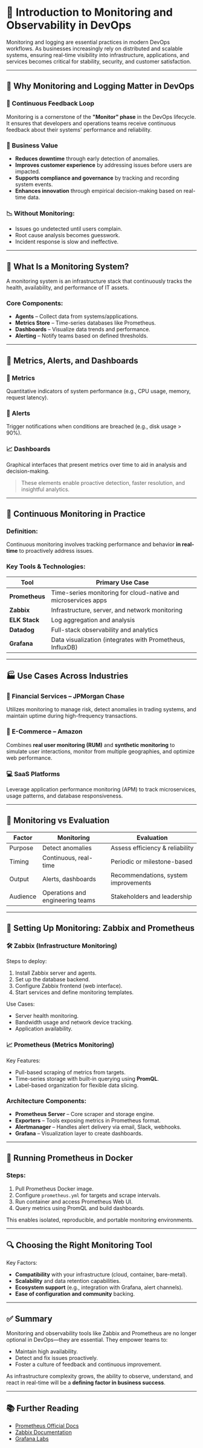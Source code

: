 
# 📘 Introduction to Monitoring and Observability in DevOps

Monitoring and logging are essential practices in modern DevOps workflows. As businesses increasingly rely on distributed and scalable systems, ensuring real-time visibility into infrastructure, applications, and services becomes critical for stability, security, and customer satisfaction.

---

## 🚀 Why Monitoring and Logging Matter in DevOps

### 🔄 Continuous Feedback Loop
Monitoring is a cornerstone of the **"Monitor" phase** in the DevOps lifecycle. It ensures that developers and operations teams receive continuous feedback about their systems' performance and reliability.

### 🎯 Business Value
- **Reduces downtime** through early detection of anomalies.
- **Improves customer experience** by addressing issues before users are impacted.
- **Supports compliance and governance** by tracking and recording system events.
- **Enhances innovation** through empirical decision-making based on real-time data.

### 📉 Without Monitoring:
- Issues go undetected until users complain.
- Root cause analysis becomes guesswork.
- Incident response is slow and ineffective.

---

## 🧰 What Is a Monitoring System?

A monitoring system is an infrastructure stack that continuously tracks the health, availability, and performance of IT assets.

### Core Components:
- **Agents** – Collect data from systems/applications.
- **Metrics Store** – Time-series databases like Prometheus.
- **Dashboards** – Visualize data trends and performance.
- **Alerting** – Notify teams based on defined thresholds.

---

## 🧠 Metrics, Alerts, and Dashboards

### 📏 Metrics
Quantitative indicators of system performance (e.g., CPU usage, memory, request latency).

### 🚨 Alerts
Trigger notifications when conditions are breached (e.g., disk usage > 90%).

### 📈 Dashboards
Graphical interfaces that present metrics over time to aid in analysis and decision-making.

> These elements enable proactive detection, faster resolution, and insightful analytics.

---

## 🧪 Continuous Monitoring in Practice

### Definition:
Continuous monitoring involves tracking performance and behavior **in real-time** to proactively address issues.

### Key Tools & Technologies:
| Tool          | Primary Use Case                                               |
|---------------|----------------------------------------------------------------|
| **Prometheus**| Time-series monitoring for cloud-native and microservices apps |
| **Zabbix**    | Infrastructure, server, and network monitoring                 |
| **ELK Stack** | Log aggregation and analysis                                   |
| **Datadog**   | Full-stack observability and analytics                         |
| **Grafana**   | Data visualization (integrates with Prometheus, InfluxDB)      |

---

## 🏭 Use Cases Across Industries

### 🏦 Financial Services – JPMorgan Chase
Utilizes monitoring to manage risk, detect anomalies in trading systems, and maintain uptime during high-frequency transactions.

### 🛒 E-Commerce – Amazon
Combines **real user monitoring (RUM)** and **synthetic monitoring** to simulate user interactions, monitor from multiple geographies, and optimize web performance.

### 💻 SaaS Platforms
Leverage application performance monitoring (APM) to track microservices, usage patterns, and database responsiveness.

---

## 🔄 Monitoring vs Evaluation

| Factor        | Monitoring                         | Evaluation                            |
|---------------|-------------------------------------|----------------------------------------|
| Purpose       | Detect anomalies                    | Assess efficiency & reliability        |
| Timing        | Continuous, real-time               | Periodic or milestone-based            |
| Output        | Alerts, dashboards                  | Recommendations, system improvements   |
| Audience      | Operations and engineering teams    | Stakeholders and leadership            |

---

## 🔧 Setting Up Monitoring: Zabbix and Prometheus

### 🛠 Zabbix (Infrastructure Monitoring)
Steps to deploy:
1. Install Zabbix server and agents.
2. Set up the database backend.
3. Configure Zabbix frontend (web interface).
4. Start services and define monitoring templates.

Use Cases:
- Server health monitoring.
- Bandwidth usage and network device tracking.
- Application availability.

### 📈 Prometheus (Metrics Monitoring)
Key Features:
- Pull-based scraping of metrics from targets.
- Time-series storage with built-in querying using **PromQL**.
- Label-based organization for flexible data slicing.

### Architecture Components:
- **Prometheus Server** – Core scraper and storage engine.
- **Exporters** – Tools exposing metrics in Prometheus format.
- **Alertmanager** – Handles alert delivery via email, Slack, webhooks.
- **Grafana** – Visualization layer to create dashboards.

---

## 🐳 Running Prometheus in Docker

### Steps:
1. Pull Prometheus Docker image.
2. Configure `prometheus.yml` for targets and scrape intervals.
3. Run container and access Prometheus Web UI.
4. Query metrics using PromQL and build dashboards.

This enables isolated, reproducible, and portable monitoring environments.

---

## 🔍 Choosing the Right Monitoring Tool

Key Factors:
- **Compatibility** with your infrastructure (cloud, container, bare-metal).
- **Scalability** and data retention capabilities.
- **Ecosystem support** (e.g., integration with Grafana, alert channels).
- **Ease of configuration and community** backing.

---

## ✅ Summary

Monitoring and observability tools like Zabbix and Prometheus are no longer optional in DevOps—they are essential. They empower teams to:
- Maintain high availability.
- Detect and fix issues proactively.
- Foster a culture of feedback and continuous improvement.

As infrastructure complexity grows, the ability to observe, understand, and react in real-time will be a **defining factor in business success**.

---

## 📚 Further Reading

- [Prometheus Official Docs](https://prometheus.io/docs/introduction/overview/)
- [Zabbix Documentation](https://www.zabbix.com/documentation/current/)
- [Grafana Labs](https://grafana.com/)
